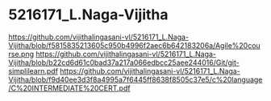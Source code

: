 # 5216171_L.Naga-Vijitha

https://github.com/vijithalingasani-vl/5216171_L.Naga-Vijitha/blob/f5815835213605c950b4996f2aec6b642183206a/Agile%20course.png
https://github.com/vijithalingasani-vl/5216171_L.Naga-Vijitha/blob/b22cd6d61c0bad37a217a066edbcc25aee244016/Git/git-simplilearn.pdf
https://github.com/vijithalingasani-vl/5216171_L.Naga-Vijitha/blob/f9d40ee3d3f8a4995a7f6445ff8638f8505c37e5/c%20language/C%20INTERMEDIATE%20CERT.pdf
